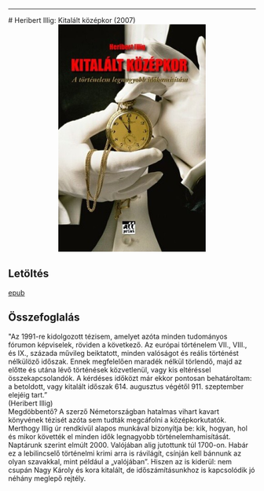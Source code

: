 <hr/>
# <a name="id_1599">Heribert Illig: Kitalált középkor (2007)</a>
<center><img src="https://github.com/BercziSandor/calibre_lib/raw/main/main/Heribert%20Illig/Kitalalt%20kozepkor%20%281599%29/cover.jpg" alt="cover" width="300"/></center>

## Letöltés
[epub](https://github.com/BercziSandor/calibre_lib/raw/main/main/Heribert%20Illig/Kitalalt%20kozepkor%20%281599%29/Kitalalt%20kozepkor%20-%20Heribert%20Illig.epub)

## Összefoglalás
<div>
<p>"Az ​1991-re kidolgozott tézisem, amelyet azóta minden tudományos fórumon képviselek, röviden a következő. Az európai történelem VII., VIII., és IX., százada művileg beiktatott, minden valóságot és reális történést nélkülöző időszak. Ennek megfelelően maradék nélkül törlendő, majd az előtte és utána lévő történések közvetlenül, vagy kis eltéréssel összekapcsolandók. A kérdéses időközt már ekkor pontosan behatároltam: a betoldott, vagy kitalált időszak 614. augusztus végétől 911. szeptember elejéig tart.” <br>(Heribert Illig)<br>Megdöbbentő? A szerző Németországban hatalmas vihart kavart könyvének tézisét azóta sem tudták megcáfolni a középkorkutatók. Merthogy Illig úr rendkívül alapos munkával bizonyítja be: kik, hogyan, hol és mikor követték el minden idők legnagyobb történelemhamisítását. Naptárunk szerint elmúlt 2000. Valójában alig jutottunk túl 1700-on. Habár ez a lebilincselő történelmi krimi arra is rávilágít, csínján kell bánnunk az olyan szavakkal, mint például a „valójában”. Hiszen az is kiderül: nem csupán Nagy Károly és kora kitalált, de időszámításunkhoz is kapcsolódik jó néhány meglepő rejtély.</p></div>


